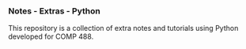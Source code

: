 ### Notes - Extras - Python

This repository is a collection of extra notes and tutorials using Python developed for COMP 488.
